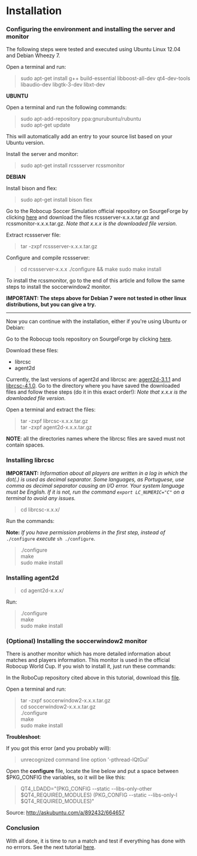 # Installation

### Configuring the environment and installing the server and monitor

The following steps were tested and executed using Ubuntu Linux 12.04 and Debian Wheezy 7.

Open a terminal and run:

> sudo apt-get install g++ build-essential libboost-all-dev qt4-dev-tools libaudio-dev libgtk-3-dev libxt-dev

**UBUNTU**

Open a terminal and run the following commands:

> sudo apt-add-repository ppa:gnurubuntu/rubuntu <br>
> sudo apt-get update

This will automatically add an entry to  your source list based on your Ubuntu version.

Install the server and monitor:
> sudo apt-get install rcssserver rcssmonitor

**DEBIAN**

Install bison and flex:
> sudo apt-get install bison flex

Go to the Robocup Soccer Simulation official repository on SourgeForge by clicking [here](http://sourceforge.net/projects/sserver/files/) and download the files rcssserver-x.x.x.tar.gz and rcssmonitor-x.x.x.tar.gz.
_Note that x.x.x is the downloaded file version._

Extract rcssserver file:
> tar -zxpf rcssserver-x.x.x.tar.gz

Configure and compile rcssserver:
> cd rcssserver-x.x.x
> ./configure && make
> sudo make install

To install the rcssmonitor, go to the end of this article and follow the same steps to install the soccerwindow2 monitor.

**IMPORTANT: The steps above for Debian 7 were not tested in other linux distributions, but you can give a try.**

____________________________________________________________________________________

Now you can continue with the installation, either if you're using Ubuntu or Debian:

Go to the Robocup tools repository on SourgeForge by clicking [here](http://en.sourceforge.jp/projects/rctools/releases/).

Download these files:
- librcsc
- agent2d

Currently, the last versions of agent2d and librcsc are: [agent2d-3.1.1](http://en.sourceforge.jp/projects/rctools/downloads/55186/agent2d-3.1.1.tar.gz/) and [librcsc-4.1.0](http://en.sourceforge.jp/projects/rctools/downloads/51941/librcsc-4.1.0.tar.gz/). Go to the directory where you have saved the downloaded files and follow these steps (do it in this exact order!):  _Note that x.x.x is the downloaded file version._

Open a terminal and extract the files:

> tar -zxpf librcsc-x.x.x.tar.gz <br>
> tar -zxpf agent2d-x.x.x.tar.gz

**NOTE**: all the directories names where the librcsc files are saved must not contain spaces.

### Installing librcsc

**IMPORTANT:** _Information about all players are written in a log in which the dot(.) is used as decimal separator. Some languages,  as Portuguese, use comma as decimal separator causing an I/O error. 
Your system language must be English. If it is not, run the command `export LC_NUMERIC="C"` on a terminal to avoid any issues._

> cd librcsc-x.x.x/

Run the commands:

**Note:** _If you have permission problems in the first step, instead of_ `./configure` _execute_ `sh ./configure`.

> ./configure <br>
> make <br>
> sudo make install

### Installing agent2d

> cd agent2d-x.x.x/

Run: 

> ./configure <br>
> make <br>
> sudo make install

### (Optional) Installing the soccerwindow2 monitor

There is another monitor which has more detailed information about matches and players information. This monitor is used in the official Robocup World Cup. If you wish to install it, just run these commands:

In the RoboCup repository cited above in this tutorial, download this [file](http://en.sourceforge.jp/projects/rctools/downloads/51942/soccerwindow2-5.1.0.tar.gz/).

Open a terminal and run:

> tar -zxpf soccerwindow2-x.x.x.tar.gz <br>
> cd soccerwindow2-x.x.x.tar.gz <br>
> ./configure <br>
> make <br>
> sudo make install

**Troubleshoot**:

If you got this error (and you probably will):

> unrecognized command line option ‘-pthread-lQtGui’

Open the **configure** file, locate the line below and put a space between $PKG_CONFIG the variables, so it will be like this:

> QT4_LDADD="$($PKG_CONFIG --static --libs-only-other $QT4_REQUIRED_MODULES) $($PKG_CONFIG --static --libs-only-l $QT4_REQUIRED_MODULES)"

Source: http://askubuntu.com/a/892432/664657

### Conclusion

With all done, it is time to run a match and test if everything has done with no errrors. 
See the next tutorial [here](https://github.com/herodrigues/robocup2d-tutorial/blob/master/sections/running-a-match-with-agent2d.md).